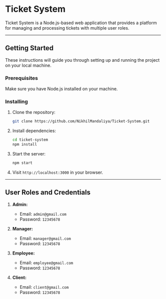 # Ticket System

Ticket System is a Node.js-based web application that provides a platform for managing and processing tickets with multiple user roles.

---

## Getting Started

These instructions will guide you through setting up and running the project on your local machine.

### Prerequisites

Make sure you have Node.js installed on your machine.

### Installing

1. Clone the repository:

    ```bash
    git clone https://github.com/NikhilMandaliya/Ticket-System.git
    ```

2. Install dependencies:

    ```bash
    cd ticket-system
    npm install
    ```

3. Start the server:

    ```bash
    npm start
    ```

4. Visit `http://localhost:3000` in your browser.

---

## User Roles and Credentials

1. **Admin:**

    - Email: `admin@gmail.com`
    - Password: `12345678`

2. **Manager:**

    - Email: `manager@gmail.com`
    - Password: `12345678`

3. **Employee:**

    - Email: `employee@gmail.com`
    - Password: `12345678`

4. **Client:**
    - Email: `client@gmail.com`
    - Password: `12345678`
